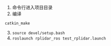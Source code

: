 1. 命令行进入项目目录
2. 编译
```
catkin_make
```
3. ``source devel/setup.bash``
4. ``roslaunch rplidar_ros test_rplidar.launch``

